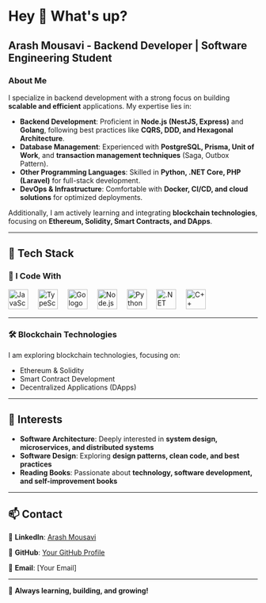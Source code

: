 # Hey 👋 What's up?

## Arash Mousavi - Backend Developer | Software Engineering Student  

### About Me  

I specialize in backend development with a strong focus on building **scalable and efficient** applications. My expertise lies in:  

- **Backend Development**: Proficient in **Node.js (NestJS, Express)** and **Golang**, following best practices like **CQRS, DDD, and Hexagonal Architecture**.  
- **Database Management**: Experienced with **PostgreSQL, Prisma, Unit of Work**, and **transaction management techniques** (Saga, Outbox Pattern).  
- **Other Programming Languages**: Skilled in **Python, .NET Core, PHP (Laravel)** for full-stack development.  
- **DevOps & Infrastructure**: Comfortable with **Docker, CI/CD, and cloud solutions** for optimized deployments.  

Additionally, I am actively learning and integrating **blockchain technologies**, focusing on **Ethereum, Solidity, Smart Contracts, and DApps**.  

---

## 🔧 Tech Stack  

### 🚀 I Code With  

<div align="left">
  <img src="https://cdn.jsdelivr.net/gh/devicons/devicon/icons/javascript/javascript-original.svg" height="40" alt="JavaScript logo" />
  <img width="12" />
  <img src="https://cdn.jsdelivr.net/gh/devicons/devicon/icons/typescript/typescript-original.svg" height="40" alt="TypeScript logo" />
  <img width="12" />
  <img src="https://cdn.jsdelivr.net/gh/devicons/devicon/icons/go/go-original.svg" height="40" alt="Go logo" />
  <img width="12" />
  <img src="https://cdn.jsdelivr.net/gh/devicons/devicon/icons/nodejs/nodejs-original.svg" height="40" alt="Node.js logo" />
  <img width="12" />
  <img src="https://cdn.jsdelivr.net/gh/devicons/devicon/icons/python/python-original.svg" height="40" alt="Python logo" />
  <img width="12" />
  <img src="https://cdn.jsdelivr.net/gh/devicons/devicon/icons/dotnetcore/dotnetcore-original.svg" height="40" alt=".NET Core logo" />
  <img width="12" />
  <img src="https://cdn.jsdelivr.net/gh/devicons/devicon/icons/cplusplus/cplusplus-original.svg" height="40" alt="C++ logo" />
</div>

---

### 🛠 Blockchain Technologies  

I am exploring blockchain technologies, focusing on:  

- Ethereum & Solidity  
- Smart Contract Development  
- Decentralized Applications (DApps)  

---

## 🎯 Interests  

- **Software Architecture**: Deeply interested in **system design, microservices, and distributed systems**  
- **Software Design**: Exploring **design patterns, clean code, and best practices**  
- **Reading Books**: Passionate about **technology, software development, and self-improvement books**  

---

## 📫 Contact  

📌 **LinkedIn**: [Arash Mousavi](https://www.linkedin.com/in/mrarashmousavi)  

📌 **GitHub**: [Your GitHub Profile](https://github.com/yourgithubusername)  

📌 **Email**: [Your Email]  

---

🚀 **Always learning, building, and growing!**  
